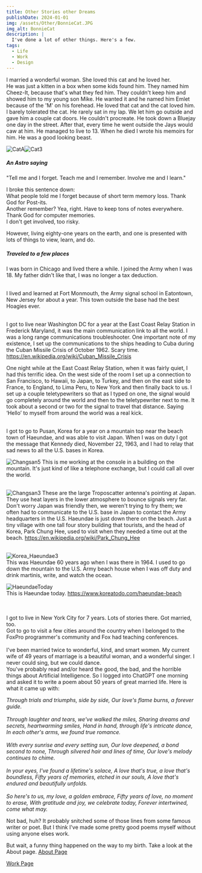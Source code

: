 ```yaml
---
title: Other Stories other Dreams
publishDate: 2024-01-01
img: /assets/Other/BonnieCat.JPG
img_alt: BonnieCat
description: |
  I've done a lot of other things. Here's a few.
tags:
  - Life
  - Work
  - Design
---
```

I married a wonderful woman. She loved this cat and he loved her.<br>
He was just a kitten in a box when some kids found him. They named him Cheez-It, because that's what they fed him. They couldn't keep him and showed him to my young son Mike. He wanted it and he named him Emlet because of the 'M' on his forehead. He loved that cat and the cat loved him. I barely tolerated the cat. He rarely sat in my lap. We let him go outside and gave him a couple cat doors. He couldn't procreate. He took down a Bluejay one day in the street. After that, every time he went outside the Jays would caw at him. He managed to live to 13. When he died I wrote his memoirs for him. He was a good looking beast.

![CatA](/assets/Other/CatA.JPG)![Cat3](/assets/Other/Cat3.JPG)<br>

##### An Astro saying

"Tell me and I forget. Teach me and I remember. Involve me and I learn."<br>

I broke this sentence down:<br>
What people told me I forget because of short term memory loss. Thank God for Post-its.<br>
Another remember? Yea, right. Have to keep tons of notes everywhere. Thank God for computer memories.<br>
I don't get involved, too risky.<br>

However, living eighty-one years on the earth, and one is presented with lots of things to view, learn, and do.

##### Traveled to a few places

I was born in Chicago and lived there a while. I joined the Army when I was 18. My father didn't like that, I was no longer a tax deduction.<br><br>

I lived and learned at Fort Monmouth, the Army signal school in Eatontown, New Jersey for about a year. This town outside the base had the best Hoagies ever.<br><br>

I got to live near Washington DC for a year at the East Coast Relay Station in Frederick Maryland, it was the main communication link to all the world. I was a long range communications troubleshooter. One important note of my existence, I set up the communications to the ships heading to Cuba during the Cuban Missile Crisis of October 1962. Scary time.<br>
https://en.wikipedia.org/wiki/Cuban_Missile_Crisis

One night while at the East Coast Relay Station, when it was fairly quiet, I had this terrific idea. On the west side of the room I set up a connection to San Francisco, to Hawaii, to Japan, to Turkey, and then on the east side to France, to England, to Lima Peru, to New York and then finally back to us. I set up a couple teletypewriters so that as I typed on one, the signal would go completely around the world and then to the teletypewriter next to me. It took about a second or two for the signal to travel that distance. Saying ‘Hello’ to myself from around the world was a real kick.<br><br>

I got to go to Pusan, Korea for a year on a mountain top near the beach town of Haeundae, and was able to visit Japan. When I was on duty I got the message that Kennedy died, November 22, 1963, and I had to relay that sad news to all the U.S. bases in Korea.<br>

![Changsan5](/assets/Other/Changsan5.png)
This is me working at the console in a building on the mountain. It's just kind of like a telephone exchange, but I could call all over the world.<br><br>

![Changsan3](/assets/Other/Changsan3.jpg)
These are the large Troposcatter antenna's pointing at Japan. They use heat layers in the lower atmosphere to bounce signals very far. Don't worry Japan was friendly then, we weren't trying to fry them; we often had to communicate to the U.S. base in Japan to contact the Army headquarters in the U.S. Haeundae is just down there on the beach. Just a tiny village with one tall four story building that tourists, and the head of Korea, Park Chung Hee, used to visit when they needed a time out at the beach.
<https://en.wikipedia.org/wiki/Park_Chung_Hee><br><br>

![Korea_Haeundae3](/assets/Other/Korea_Haeundae3.jpg)<br>
This was Haeundae 60 years ago when I was there in 1964.
I used to go down the mountain to the U.S. Army beach house when I was off duty and drink martinis, write, and watch the ocean.

![HaeundaeToday](/assets/Other/Haeundae.png)<br>
This is Haeundae today.
https://www.koreatodo.com/haeundae-beach<br>
<br><br>

I got to live in New York City for 7 years. Lots of stories there. Got married, too.<br>
Got to go to visit a few cities around the country when I belonged to the FoxPro programmer's community and Fox had teaching conferences.<br><br>
I've been married twice to wonderful, kind, and smart women. My current wife of 49 years of marriage is a beautiful woman, and a wonderful singer. I never could sing, but we could dance.<br>
You've probably read and/or heard the good, the bad, and the horrible things about Artificial Intelligence. So I logged into ChatGPT one morning and asked it to write a poem about
50 years of great married life. Here is what it came up with:<br>

<em>Through trials and triumphs, side by side, Our love's flame burns, a forever guide.<br><br>
Through laughter and tears, we've walked the miles, Sharing dreams and secrets, heartwarming smiles, Hand in hand, through life's intricate dance, In each other's arms, we found true romance.<br><br>
With every sunrise and every setting sun, Our love deepened, a bond second to none, Through silvered hair and lines of time, Our love's melody continues to chime.<br><br>
In your eyes, I've found a lifetime's solace, A love that's true, a love that's boundless, Fifty years of memories, etched in our souls, A love that's endured and beautifully unfolds.<br><br>
So here's to us, my love, a golden embrace, Fifty years of love, no moment to erase, With gratitude and joy, we celebrate today, Forever intertwined, come what may.</em><br>

Not bad, huh? It probably snitched some of those lines from some famous writer or poet. But I think I've made some pretty good poems myself without using anyone elses work.

But wait, a funny thing happened on the way to my birth. Take a look at the About page. <a href="/about/">About Page</a>

<a href="/work/">Work Page</a>

<!--  ![](/assets/Other/)  -->
